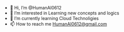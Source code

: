 - 👋 Hi, I’m @HumanAI0612
- 👀 I’m interested in Learning new concepts and logics
- 🌱 I’m currently learning Cloud Technoligies
- 📫 How to reach me HumanAI0612@gmail.com

<!---
HumanAI0612/HumanAI0612 is a ✨ special ✨ repository because its `README.md` (this file) appears on your GitHub profile.
You can click the Preview link to take a look at your changes.
--->
